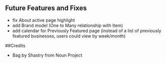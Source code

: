 ## Future Features and Fixes
- fix About active page highlight
- add Brand model (One to Many relationship with Item)
- add calendar for Previously Featured page (instead of a list of previously featured businesses, users could view by week/month)

##Credits
- Bag by Shastry from Noun Project